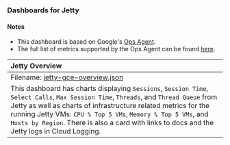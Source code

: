 ### Dashboards for Jetty

#### Notes

- This dashboard is based on Google's [Ops Agent](https://cloud.google.com/stackdriver/docs/solutions/agents/ops-agent).
- The full list of metrics supported by the Ops Agent can be found [here](https://cloud.google.com/stackdriver/docs/solutions/agents/ops-agent/third-party/jetty#monitored-metrics).

|Jetty Overview|
|:------------------|
|Filename: [jetty-gce-overview.json](jetty-gce-overview.json)|
|This dashboard has charts displaying `Sessions`, `Session Time`, `Select Calls`, `Max Session Time`, `Threads`, and `Thread Queue` from Jetty as well as charts of infrastructure related metrics for the running Jetty VMs: `CPU % Top 5 VMs`, `Memory % Top 5 VMs`, and `Hosts by Region`. There is also a card with links to docs and the Jetty logs in Cloud Logging.|
